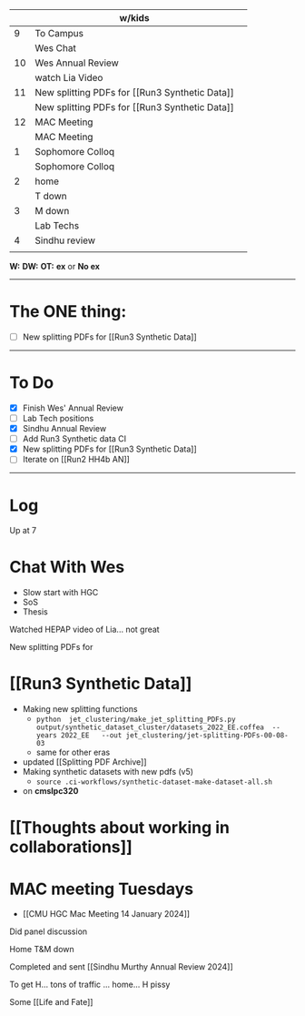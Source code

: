 
|     | w/kids                                         |     |
| --- | ---------------------------------------------- | --- |
| 9   | To Campus                                      |     |
|     | Wes Chat                                       |     |
| 10  | Wes Annual Review                              |     |
|     | watch Lia Video                                |     |
| 11  | New splitting PDFs for [[Run3 Synthetic Data]] |     |
|     | New splitting PDFs for [[Run3 Synthetic Data]] |     |
| 12  | MAC Meeting                                    |     |
|     | MAC Meeting                                    |     |
| 1   | Sophomore Colloq                               |     |
|     | Sophomore Colloq                               |     |
| 2   | home                                           |     |
|     | T down                                         |     |
| 3   | M down                                         |     |
|     | Lab Techs                                      |     |
| 4   | Sindhu review                                  |     |
|     |                                                |     |

**W:**
**DW:**
**OT:**
**ex** or **No ex**

---
# The ONE thing: 
- [ ] New splitting PDFs for [[Run3 Synthetic Data]]

---
# To Do

- [x] Finish Wes' Annual Review
- [ ] Lab Tech positions
- [x] Sindhu Annual Review
- [ ] Add Run3 Synthetic data CI
- [x] New splitting PDFs for [[Run3 Synthetic Data]]
- [ ]  Iterate on  [[Run2 HH4b AN]]

---

# Log

Up at 7 

# Chat With Wes
- Slow start with HGC
- SoS
- Thesis

Watched HEPAP video of Lia... not great

New splitting PDFs for
# [[Run3 Synthetic Data]]
- Making new splitting functions
	- `python  jet_clustering/make_jet_splitting_PDFs.py output/synthetic_dataset_cluster/datasets_2022_EE.coffea  --years 2022_EE   --out jet_clustering/jet-splitting-PDFs-00-08-03`
	- same for other eras
- updated [[Splitting PDF Archive]]
- Making synthetic datasets with new pdfs (v5)
	- `source .ci-workflows/synthetic-dataset-make-dataset-all.sh`
- on **cmslpc320**

# [[Thoughts about working in collaborations]]


# MAC meeting Tuesdays 
- [[CMU HGC Mac Meeting 14 January 2024]]


Did panel discussion 

Home T&M down

Completed and sent [[Sindhu Murthy Annual Review 2024]]

To get H... tons of traffic ... home... H pissy

Some [[Life and Fate]]